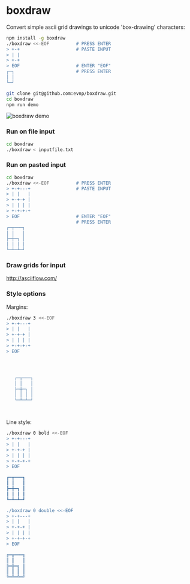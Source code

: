 # boxdraw

Convert simple ascii grid drawings to unicode 'box-drawing' characters:

```sh
npm install -g boxdraw
./boxdraw <<-EOF          # PRESS ENTER
> +-+                     # PASTE INPUT
> | |
> +-+
> EOF                     # ENTER "EOF"
┌─┐                       # PRESS ENTER
│ │
└─┘
```

```sh
git clone git@github.com:evnp/boxdraw.git
cd boxdraw
npm run demo
```

![boxdraw demo](https://raw.githubusercontent.com/evnp/boxdraw/main/boxdraw.png "boxdraw demo")

### Run on file input

```sh
cd boxdraw
./boxdraw < inputfile.txt
```

### Run on pasted input

```sh
cd boxdraw
./boxdraw <<-EOF          # PRESS ENTER
> +-+---+                 # PASTE INPUT
> | |   |
> +-+-+ |
> | | | |
> +-+-+-+
> EOF                     # ENTER "EOF"
                          # PRESS ENTER
┌─┬───┐
│ │   │
├─┼─┐ │
│ │ │ │
└─┴─┴─┘

```

### Draw grids for input

http://asciiflow.com/

### Style options

Margins:

```sh
./boxdraw 3 <<-EOF
> +-+---+
> | |   |
> +-+-+ |
> | | | |
> +-+-+-+
> EOF




   ┌─┬───┐
   │ │   │
   ├─┼─┐ │
   │ │ │ │
   └─┴─┴─┘




```

Line style:

```sh
./boxdraw 0 bold <<-EOF
> +-+---+
> | |   |
> +-+-+ |
> | | | |
> +-+-+-+
> EOF

┏━┳━━━┓
┃ ┃   ┃
┣━╋━┓ ┃
┃ ┃ ┃ ┃
┗━┻━┻━┛

./boxdraw 0 double <<-EOF
> +-+---+
> | |   |
> +-+-+ |
> | | | |
> +-+-+-+
> EOF

╔═╦═══╗
║ ║   ║
╠═╬═╗ ║
║ ║ ║ ║
╚═╩═╩═╝

```
